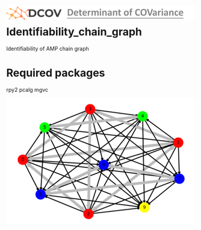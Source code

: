 
<img align="left" src="docs/images/dcov.png">

---
                                                               
# Identifiability_chain_graph
Identifiability of AMP chain graph                                       
                                                                     
# Required packages
rpy2
pcalg
mgvc

![](Algorithm/chain_graph.png)
